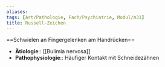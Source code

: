 ```yaml
---
aliases: 
tags: [Art/Pathologie, Fach/Psychiatrie, Modul/m31]
title: Russell-Zeichen
---
```

==Schwielen an Fingergelenken am Handrücken==
- **Ätiologie**:: [[Bulimia nervosa]]
- **Pathophysiologie**:: Häufiger Kontakt mit Schneidezähnen